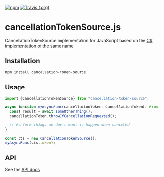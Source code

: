 [![npm](https://img.shields.io/npm/v/cancellation-token-source.svg?style=flat-square)](https://www.npmjs.com/package/cancellation-token-source)
[![Travis (.org)](https://img.shields.io/travis/Xapphire13/cancellationTokenSource.js.svg?style=flat-square)](https://travis-ci.org/Xapphire13/cancellationTokenSource.js)

# cancellationTokenSource.js
CancellationTokenSource implementation for JavaScript based on the
[C# implementation of the same name](https://docs.microsoft.com/en-us/dotnet/api/system.threading.cancellationtokensource)

## Installation
```
npm install cancellation-token-source
```

## Usage
```javascript
import {CancellationTokenSource} from "cancellation-token-source";

async function myAsyncFunc(cancellationToken: CancellationToken): Promise<void> {
  const result = await someOtherThing();
  cancellationToken.throwIfCancellationRequested();

  // Perform things we don't want to happen when canceled
}

const cts = new CancellationTokenSource();
myAsyncFunc(cts.token);
```

## API
See the [API docs](https://xapphire13.github.io/cancellationTokenSource.js)
